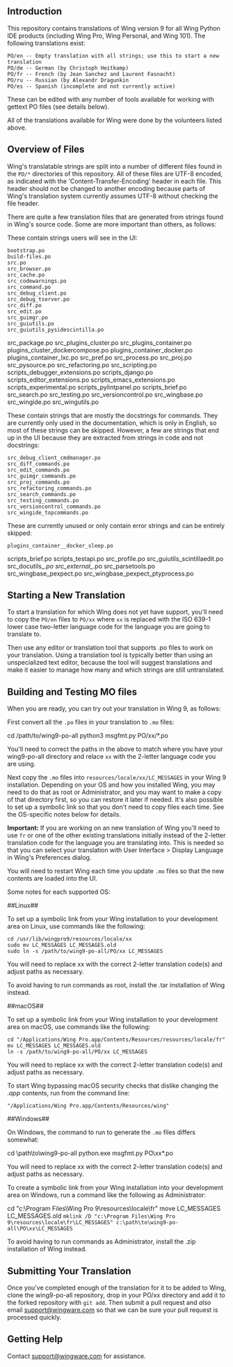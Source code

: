 Introduction
------------

This repository contains translations of Wing version 9 for all Wing Python IDE products
(including Wing Pro, Wing Personal, and Wing 101). The following translations exist:

    PO/en -- Empty translation with all strings; use this to start a new translation
    PO/de -- German (by Christoph Heitkamp)
    PO/fr -- French (by Jean Sanchez and Laurent Fasnacht)
    PO/ru -- Russian (by Alexandr Dragunkin
    PO/es -- Spanish (incomplete and not currently active)

These can be edited with any number of tools available for working with gettext PO files
(see details below).

All of the translations available for Wing were done by the volunteers listed above.

Overview of Files
-----------------

Wing's translatable strings are split into a number of different files found in the `PO/*` 
directories of this repository.  All of these files are UTF-8 encoded, as indicated with
the 'Content-Transfer-Encoding' header in each file.  This header should not be changed
to another encoding because parts of Wing's translation system currently assumes UTF-8
without checking the file header.

There are quite a few translation files that are generated from strings found in Wing's
source code.  Some are more important than others, as follows:

These contain strings users will see in the UI:

	bootstrap.po
	build-files.po
	src.po
	src_browser.po
	src_cache.po
	src_codewarnings.po
	src_command.po
	src_debug_client.po
	src_debug_tserver.po
	src_diff.po
	src_edit.po
	src_guimgr.po
	src_guiutils.po
	src_guiutils_pysidescintilla.po
  src_package.po
	src_plugins_cluster.po
	src_plugins_container.po
	plugins_cluster_dockercompose.po
	plugins_container_docker.po
	plugins_container_lxc.po
	src_pref.po
	src_process.po
	src_proj.po
	src_pysource.po
	src_refactoring.po
	src_scripting.po
	scripts_debugger_extensions.po
	scripts_django.po
	scripts_editor_extensions.po
	scripts_emacs_extensions.po
	scripts_experimental.po
	scripts_pylintpanel.po
	scripts_brief.po
	src_search.po
	src_testing.po
	src_versioncontrol.po
	src_wingbase.po
	src_wingide.po
	src_wingutils.po
	

These contain strings that are mostly the docstrings for commands.  They are currently
only used in the documentation, which is only in English, so most of these strings can
be skipped.  However, a few are strings that end up in the UI because they are extracted
from strings in code and not docstrings:
	
	src_debug_client_cmdmanager.po
	src_diff_commands.po
	src_edit_commands.po
	src_guimgr_commands.po
	src_proj_commands.po
	src_refactoring_commands.po
	src_search_commands.po
	src_testing_commands.po
	src_versioncontrol_commands.po
	src_wingide_topcommands.po


These are currently unused or only contain error strings and can be entirely skipped:
	
	plugins_container__docker_sleep.po
  scripts_brief.po
	scripts_testapi.po
	src_profile.po
  src_guiutils_scintillaedit.po
	src_docutils_*.po
	src_external_*.po
	src_parsetools.po
  src_wingbase_pexpect.po
  src_wingbase_pexpect_ptyprocess.po


Starting a New Translation
--------------------------

To start a translation for which Wing does not yet have support, you'll need to copy the
`PO/en` files to `PO/xx` where `xx` is replaced with the ISO 639-1 lower case two-letter
language code for the language you are going to translate to.

Then use any editor or translation tool that supports .po files to work on your translation.
Using a translation tool is typically better than using an unspecialized text editor, because
the tool will suggest translations and make it easier to manage how many and which strings
are still untranslated.

Building and Testing MO files
-----------------------------

When you are ready, you can try out your translation in Wing 9, as follows:

First convert all the `.po` files in your translation to `.mo` files:

  cd /path/to/wing9-po-all
  python3 msgfmt.py PO/xx/*.po
	
You'll need to correct the paths in the above to match where you have your wing9-po-all
directory and relace `xx` with the 2-letter language code you are using.

Next copy the `.mo` files into `resources/locale/xx/LC_MESSAGES` in your Wing 9
installation. Depending on your OS and how you installed Wing, you may need to do that as
root or Administrator, and you may want to make a copy of that directory first, so you can
restore it later if needed.  It's also possible to set up a symbolic link so that you
don't need to copy files each time.  See the OS-specific notes below for details.

**Important:** If you are working on an new translation of Wing you'll need to use `fr` or
one of the other existing translations initially instead of the 2-letter translation code
for the language you are translating into. This is needed so that you can select your
translation with User Interface > Display Language in Wing's Preferences dialog.

You will need to restart Wing each time you update `.mo` files so that the new contents are
loaded into the UI.

Some notes for each supported OS:

##Linux##

To set up a symbolic link from your Wing installation to your development area on Linux,
use commands like the following:
	
	cd /usr/lib/wingpro9/resources/locale/xx
	sudo mv LC_MESSAGES LC_MESSAGES.old
	sudo ln -s /path/to/wing9-po-all/PO/xx LC_MESSAGES
	
You will need to replace xx with the correct 2-letter translation code(s) and adjust paths as necessary.

To avoid having to run commands as root, install the .tar installation of Wing instead.

##macOS##

To set up a symbolic link from your Wing installation to your development area on macOS,
use commands like the following:

	cd "/Applications/Wing Pro.app/Contents/Resources/resources/locale/fr"
	mv LC_MESSAGES LC_MESSAGES.old
	ln -s /path/to/wing9-po-all/PO/xx LC_MESSAGES

You will need to replace xx with the correct 2-letter translation code(s) and adjust paths as necessary.

To start Wing bypassing macOS security checks that dislike changing the *.app* contents, run 
from the command line:

    "/Applications/Wing Pro.app/Contents/Resources/wing"
   
##Windows##

On Windows, the command to run to generate the `.mo` files differs somewhat:

  cd \path\to\wing9-po-all
  python.exe msgfmt.py PO\xx\*.po

You will need to replace xx with the correct 2-letter translation code(s) and adjust paths as necessary.

To create a symbolic link from your Wing installation into your development area on
Windows, run a command like the following as Administrator:

  cd "c:\Program Files\Wing Pro 9\resources\locale\fr"
	move LC_MESSAGES LC_MESSAGES.old
	`mklink /D "c:\Program Files\Wing Pro 9\resources\locale\fr\LC_MESSAGES" c:\path\to\wing9-po-all\PO\xx\LC_MESSAGES`

To avoid having to run commands as Administrator, install the .zip installation of Wing instead.

Submitting Your Translation
---------------------------

Once you've completed enough of the translation for it to be added to Wing, clone the
wing9-po-all repository, drop in your PO/xx directory and add it to the forked repository
with `git add`.  Then submit a pull request and *also* email support@wingware.com so that
we can be sure your pull request is processed quickly.

Getting Help
------------

Contact support@wingware.com for assistance.
